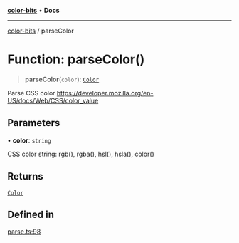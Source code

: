 [**color-bits**](../README.md) • **Docs**

***

[color-bits](../README.md) / parseColor

# Function: parseColor()

> **parseColor**(`color`): [`Color`](../type-aliases/Color.md)

Parse CSS color
https://developer.mozilla.org/en-US/docs/Web/CSS/color_value

## Parameters

• **color**: `string`

CSS color string: rgb(), rgba(), hsl(), hsla(), color()

## Returns

[`Color`](../type-aliases/Color.md)

## Defined in

[parse.ts:98](https://github.com/romgrk/color-bits/blob/b365b323832db5ef849692fab31824cf62056780/src/parse.ts#L98)
